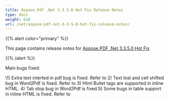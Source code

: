 ```yaml
---
title: Aspose.Pdf .Net 3.3.5.0 Hot Fix Release Notes
type: docs
weight: 610
url: /net/aspose-pdf-net-3-3-5-0-hot-fix-release-notes/
---
```


{{% alert color="primary" %}} 

This page contains release notes for [Aspose.PDF .Net 3.3.5.0 Hot Fix](http://www.aspose.com/downloads/pdf/net/new-releases/aspose.pdf-.net-3.3.5.0-hot-fix/)

{{% /alert %}} 

Main bugs fixed: 

\1) Extra text interted in pdf bug is fixed. Refer to 2) Text lost and cell shifted bug in Word2Pdf is fixed. Refer to 3) Html Bullet tags are supported in inline HTML. 4) Tab stop bug in Word2Pdf is fixed.5) Some bugs in table support in inline HTML is fixed. Refer to 
